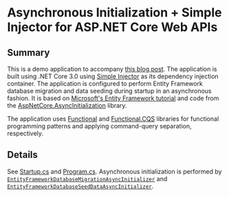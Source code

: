 # Asynchronous Initialization + Simple Injector for ASP.NET Core Web APIs

## Summary

This is a demo application to accompany [this blog post](https://creativeknowledgepool.wordpress.com/2019/11/21/asynchronous-initialization-simple-injector-for-asp-net-core-web-apis/).  The application is built using .NET Core 3.0 using [Simple Injector](https://github.com/simpleinjector/SimpleInjector) as its dependency injection container.  The application is configured to perform Entity Framework database migration and data seeding during startup in an asynchronous fashion.  It is based on [Microsoft's Entity Framework tutorial](https://docs.microsoft.com/en-us/aspnet/mvc/overview/getting-started/getting-started-with-ef-using-mvc/creating-an-entity-framework-data-model-for-an-asp-net-mvc-application) and code from the [AspNetCore.AsyncInitialization](https://github.com/thomaslevesque/AspNetCore.AsyncInitialization) library.

The application uses [Functional](https://github.com/JohannesMoersch/Functional) and [Functional.CQS](https://github.com/RyanMarcotte/Functional.CQS) libraries for functional programming patterns and applying command-query separation, respectively.

## Details

See [Startup.cs](src/AsyncInitializationWithSimpleInjectorDemo/Startup.cs) and [Program.cs](src/AsyncInitializationWithSimpleInjectorDemo/Program.cs).  Asynchronous initialization is performed by [`EntityFrameworkDatabaseMigrationAsyncInitializer`](src/AsyncInitializationWithSimpleInjectorDemo/Initialization/Steps/EntityFrameworkDatabaseMigrationAsyncInitializer.cs) and [`EntityFrameworkDatabaseSeedDataAsyncInitializer`](src/AsyncInitializationWithSimpleInjectorDemo/Initialization/Steps/EntityFrameworkDatabaseSeedDataAsyncInitializer.cs).
